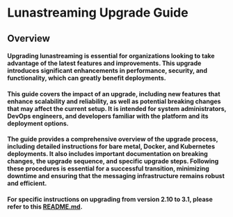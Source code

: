 # Lunastreaming Upgrade Guide

## Overview

#### Upgrading lunastreaming is essential for organizations looking to take advantage of the latest features and improvements. This upgrade introduces significant enhancements in performance, security, and functionality, which can greatly benefit deployments.

#### This guide covers the impact of an upgrade, including new features that enhance scalability and reliability, as well as potential breaking changes that may affect the current setup. It is intended for system administrators, DevOps engineers, and developers familiar with the platform and its deployment options.

#### The guide provides a comprehensive overview of the upgrade process, including detailed instructions for bare metal, Docker, and Kubernetes deployments. It also includes important documentation on breaking changes, the upgrade sequence, and specific upgrade steps. Following these procedures is essential for a successful transition, minimizing downtime and ensuring that the messaging infrastructure remains robust and efficient.

#### For specific instructions on upgrading from version 2.10 to 3.1, please refer to this [README.md](upgrade-210-to-31/README.md).